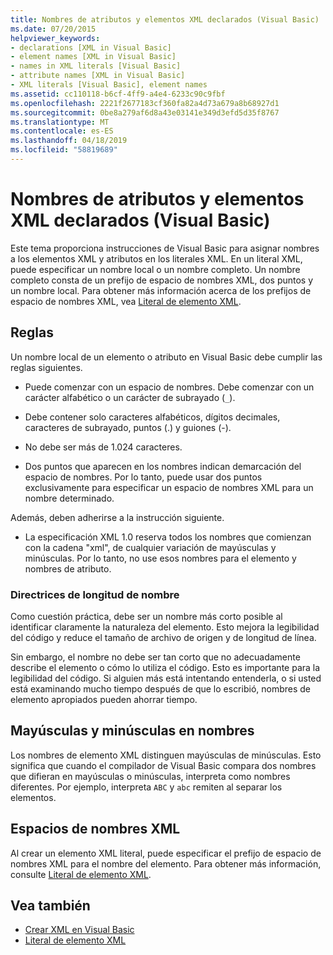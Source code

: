 ```yaml
---
title: Nombres de atributos y elementos XML declarados (Visual Basic)
ms.date: 07/20/2015
helpviewer_keywords:
- declarations [XML in Visual Basic]
- element names [XML in Visual Basic]
- names in XML literals [Visual Basic]
- attribute names [XML in Visual Basic]
- XML literals [Visual Basic], element names
ms.assetid: cc110118-b6cf-4ff9-a4e4-6233c90c9fbf
ms.openlocfilehash: 2221f2677183cf360fa82a4d73a679a8b68927d1
ms.sourcegitcommit: 0be8a279af6d8a43e03141e349d3efd5d35f8767
ms.translationtype: MT
ms.contentlocale: es-ES
ms.lasthandoff: 04/18/2019
ms.locfileid: "58819689"
---
```

# <a name="names-of-declared-xml-elements-and-attributes-visual-basic"></a>Nombres de atributos y elementos XML declarados (Visual Basic)
Este tema proporciona instrucciones de Visual Basic para asignar nombres a los elementos XML y atributos en los literales XML.  En un literal XML, puede especificar un nombre local o un nombre completo. Un nombre completo consta de un prefijo de espacio de nombres XML, dos puntos y un nombre local. Para obtener más información acerca de los prefijos de espacio de nombres XML, vea [Literal de elemento XML](../../../../visual-basic/language-reference/xml-literals/xml-element-literal.md).  
  
## <a name="rules"></a>Reglas  
 Un nombre local de un elemento o atributo en Visual Basic debe cumplir las reglas siguientes.  
  
-   Puede comenzar con un espacio de nombres. Debe comenzar con un carácter alfabético o un carácter de subrayado (`_`).  
  
-   Debe contener solo caracteres alfabéticos, dígitos decimales, caracteres de subrayado, puntos (.) y guiones (-).  
  
-   No debe ser más de 1.024 caracteres.  
  
-   Dos puntos que aparecen en los nombres indican demarcación del espacio de nombres. Por lo tanto, puede usar dos puntos exclusivamente para especificar un espacio de nombres XML para un nombre determinado.  
  
 Además, deben adherirse a la instrucción siguiente.  
  
-   La especificación XML 1.0 reserva todos los nombres que comienzan con la cadena "xml", de cualquier variación de mayúsculas y minúsculas. Por lo tanto, no use esos nombres para el elemento y nombres de atributo.  
  
### <a name="name-length-guidelines"></a>Directrices de longitud de nombre  
 Como cuestión práctica, debe ser un nombre más corto posible al identificar claramente la naturaleza del elemento. Esto mejora la legibilidad del código y reduce el tamaño de archivo de origen y de longitud de línea.  
  
 Sin embargo, el nombre no debe ser tan corto que no adecuadamente describe el elemento o cómo lo utiliza el código. Esto es importante para la legibilidad del código. Si alguien más está intentando entenderla, o si usted está examinando mucho tiempo después de que lo escribió, nombres de elemento apropiados pueden ahorrar tiempo.  
  
## <a name="case-sensitivity-in-names"></a>Mayúsculas y minúsculas en nombres  
 Los nombres de elemento XML distinguen mayúsculas de minúsculas. Esto significa que cuando el compilador de Visual Basic compara dos nombres que difieran en mayúsculas o minúsculas, interpreta como nombres diferentes. Por ejemplo, interpreta `ABC` y `abc` remiten al separar los elementos.  
  
## <a name="xml-namespaces"></a>Espacios de nombres XML  
 Al crear un elemento XML literal, puede especificar el prefijo de espacio de nombres XML para el nombre del elemento. Para obtener más información, consulte [Literal de elemento XML](../../../../visual-basic/language-reference/xml-literals/xml-element-literal.md).  
  
## <a name="see-also"></a>Vea también

- [Crear XML en Visual Basic](../../../../visual-basic/programming-guide/language-features/xml/creating-xml.md)
- [Literal de elemento XML](../../../../visual-basic/language-reference/xml-literals/xml-element-literal.md)

